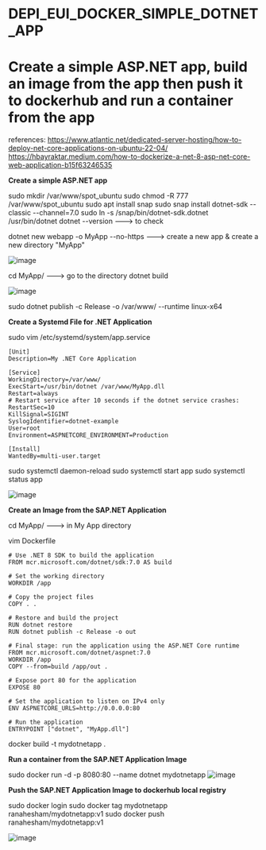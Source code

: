 # DEPI_EUI_DOCKER_SIMPLE_DOTNET_APP
# Create a simple ASP.NET app, build an image from the app then push it to dockerhub and run a container from the app

references: 
https://www.atlantic.net/dedicated-server-hosting/how-to-deploy-net-core-applications-on-ubuntu-22-04/
https://hbayraktar.medium.com/how-to-dockerize-a-net-8-asp-net-core-web-application-b15f63246535


**Create a simple ASP.NET app**

sudo mkdir /var/www/spot_ubuntu
sudo chmod -R 777 /var/www/spot_ubuntu
sudo apt install snap
sudo snap install dotnet-sdk --classic --channel=7.0
sudo ln -s /snap/bin/dotnet-sdk.dotnet /usr/bin/dotnet
dotnet --version ---> to check

dotnet new webapp -o MyApp --no-https ---> create a new app & create a new directory "MyApp"

![image](https://github.com/user-attachments/assets/d5f4d3cf-3abc-46dc-adf1-ff693895b163)

cd MyApp/ ---> go to the directory
dotnet build

![image](https://github.com/user-attachments/assets/0f1880a9-97d9-47f3-9382-227c235a2820)

sudo dotnet publish -c Release -o /var/www/ --runtime linux-x64

**Create a Systemd File for .NET Application**

sudo vim /etc/systemd/system/app.service
```
[Unit]
Description=My .NET Core Application

[Service]
WorkingDirectory=/var/www/
ExecStart=/usr/bin/dotnet /var/www/MyApp.dll
Restart=always
# Restart service after 10 seconds if the dotnet service crashes:
RestartSec=10
KillSignal=SIGINT
SyslogIdentifier=dotnet-example
User=root
Environment=ASPNETCORE_ENVIRONMENT=Production

[Install]
WantedBy=multi-user.target
```
sudo systemctl daemon-reload
sudo systemctl start app
sudo systemctl status app

![image](https://github.com/user-attachments/assets/fd0d7faf-b3cc-4829-a89b-77abc15d14f5)


**Create an Image from the SAP.NET Application**

cd MyApp/ ---> in My App directory

vim Dockerfile

```
# Use .NET 8 SDK to build the application
FROM mcr.microsoft.com/dotnet/sdk:7.0 AS build

# Set the working directory
WORKDIR /app

# Copy the project files
COPY . .

# Restore and build the project
RUN dotnet restore
RUN dotnet publish -c Release -o out

# Final stage: run the application using the ASP.NET Core runtime
FROM mcr.microsoft.com/dotnet/aspnet:7.0
WORKDIR /app
COPY --from=build /app/out .

# Expose port 80 for the application
EXPOSE 80

# Set the application to listen on IPv4 only
ENV ASPNETCORE_URLS=http://0.0.0.0:80

# Run the application
ENTRYPOINT ["dotnet", "MyApp.dll"]
```
docker build -t mydotnetapp .

**Run a container from the SAP.NET Application Image**

sudo docker run -d -p 8080:80 --name dotnet mydotnetapp
![image](https://github.com/user-attachments/assets/674803fb-1e26-472c-9602-d88e5bb86af0)

**Push the SAP.NET Application Image to dockerhub local registry**

sudo docker login
sudo docker tag mydotnetapp ranahesham/mydotnetapp:v1
sudo docker push ranahesham/mydotnetapp:v1

![image](https://github.com/user-attachments/assets/47a933fe-e229-474e-8b70-e68e022e0fa3)



